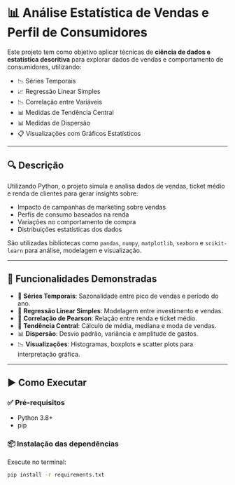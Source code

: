 # 📊 Análise Estatística de Vendas e Perfil de Consumidores

Este projeto tem como objetivo aplicar técnicas de **ciência de dados e estatística descritiva** para explorar dados de vendas e comportamento de consumidores, utilizando:

- 📉 Séries Temporais
- 📈 Regressão Linear Simples
- 📉 Correlação entre Variáveis
- 📊 Medidas de Tendência Central
- 📊 Medidas de Dispersão
- 📋 Visualizações com Gráficos Estatísticos

---

## 🔍 Descrição

Utilizando Python, o projeto simula e analisa dados de vendas, ticket médio e renda de clientes para gerar insights sobre:

- Impacto de campanhas de marketing sobre vendas
- Perfis de consumo baseados na renda
- Variações no comportamento de compra
- Distribuições estatísticas dos dados

São utilizadas bibliotecas como `pandas`, `numpy`, `matplotlib`, `seaborn` e `scikit-learn` para análise, modelagem e visualização.

---

## 🧪 Funcionalidades Demonstradas

- 📐 **Séries Temporais**: Sazonalidade entre pico de vendas e período do ano.
- 📐 **Regressão Linear Simples**: Modelagem entre investimento e vendas.
- 🔗 **Correlação de Pearson**: Relação entre renda e ticket médio.
- 🧮 **Tendência Central**: Cálculo de média, mediana e moda de vendas.
- 📊 **Dispersão**: Desvio padrão, variância e amplitude de gastos.
- 📉 **Visualizações**: Histogramas, boxplots e scatter plots para interpretação gráfica.

---

## ▶️ Como Executar

### ✅ Pré-requisitos

- Python 3.8+
- pip

### 📦 Instalação das dependências

Execute no terminal:

```bash
pip install -r requirements.txt
